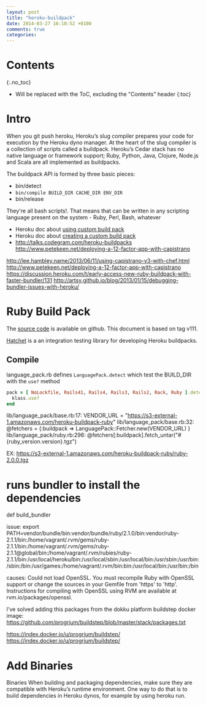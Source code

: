 ```yaml
---
layout: post
title: "heroku-buildpack"
date: 2014-03-27 16:10:52 +0100
comments: true
categories: 
---
```


# Contents
{:.no_toc}

* Will be replaced with the ToC, excluding the "Contents" header
{:toc}

# Intro

When you git push heroku, Heroku’s slug compiler prepares your code for execution by the Heroku dyno manager. At the heart of the slug compiler is a collection of scripts called a buildpack. Heroku’s Cedar stack has no native language or framework support; Ruby, Python, Java, Clojure, Node.js and Scala are all implemented as buildpacks.

The buildpack API is formed by three basic pieces:

* bin/detect
* `bin/compile BUILD_DIR CACHE_DIR ENV_DIR`
* bin/release

They're all bash scripts!. That means that can be written in any scripting language present on the system - Ruby, Perl, Bash, whatever



* Heroku doc about [using custom build pack](https://devcenter.heroku.com/articles/buildpacks)
* Heroku doc about [creating a custom build pack](https://devcenter.heroku.com/articles/buildpack-api)
* http://talks.codegram.com/heroku-buildpacks
http://www.petekeen.net/deploying-a-12-factor-app-with-capistrano


http://lee.hambley.name/2013/06/11/using-capistrano-v3-with-chef.html
http://www.petekeen.net/deploying-a-12-factor-app-with-capistrano
https://discussion.heroku.com/t/early-access-new-ruby-buildpack-with-faster-bundler/131
http://artsy.github.io/blog/2013/01/15/debugging-bundler-issues-with-heroku/



# Ruby Build Pack
The [source code](https://github.com/heroku/heroku-buildpack-ruby) is
available on github. This document is based on tag v111.

[Hatchet](https://github.com/heroku/hatchet) is a an integration testing library for developing Heroku buildpacks.

## Compile

language_pack.rb defines `LanguagePack.detect` which test the BUILD_DIR
with the `use?` method

~~~ruby
pack = [ NoLockfile, Rails41, Rails4, Rails3, Rails2, Rack, Ruby ].detect do |klass|
  klass.use?
end
~~~

lib/language_pack/base.rb:17:  VENDOR_URL = "https://s3-external-1.amazonaws.com/heroku-buildpack-ruby"
lib/language_pack/base.rb:32:      @fetchers     = {:buildpack => LanguagePack::Fetcher.new(VENDOR_URL) }
lib/language_pack/ruby.rb:296:            @fetchers[:buildpack].fetch_untar("#{ruby_version.version}.tgz")

EX: https://s3-external-1.amazonaws.com/heroku-buildpack-ruby/ruby-2.0.0.tgz


  # runs bundler to install the dependencies
  def build_bundler


issue:
export PATH=vendor/bundle/bin:vendor/bundle/ruby/2.1.0/bin:vendor/ruby-2.1.1/bin:/home/vagrant/.rvm/gems/ruby-2.1.1/bin:/home/vagrant/.rvm/gems/ruby-2.1.1@global/bin:/home/vagrant/.rvm/rubies/ruby-2.1.1/bin:/usr/local/heroku/bin:/usr/local/sbin:/usr/local/bin:/usr/sbin:/usr/bin:/sbin:/bin:/usr/games:/home/vagrant/.rvm/bin:bin:/usr/local/bin:/usr/bin:/bin

causes:
Could not load OpenSSL.
You must recompile Ruby with OpenSSL support or change the sources in your Gemfile from 'https' to 'http'. Instructions for compiling with OpenSSL using RVM are available at
rvm.io/packages/openssl.

I've solved adding this packages from the dokku platform buildstep
docker image: 
https://github.com/progrium/buildstep/blob/master/stack/packages.txt


https://index.docker.io/u/progrium/buildstep/
https://index.docker.io/u/progrium/buildstep/

# Add Binaries
Binaries
When building and packaging dependencies, make sure they are compatible with Heroku’s runtime environment. One way to do that is to build dependencies in Heroku dynos, for example by using heroku run.

